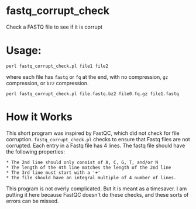 # fastq_corrupt_check
Check a FASTQ file to see if it is corrupt

# Usage: 

`perl fastq_corrupt_check.pl file1 file2`

where each file has `fastq` or `fq` at the end, with no compression, `gz` compression, or `bz2` compression.

`perl fastq_corrupt_check.pl file.fastq.bz2 file0.fq.gz file1.fastq`

# How it Works

This short program was inspired by FastQC, which did not check for file corruption.  `fastq_corrupt_check.pl` checks to ensure
that Fastq files are not corrupted.  Each entry in a Fastq file has 4 lines.  The fastq file should have the following properties:

    * The 2nd line should only consist of A, C, G, T, and/or N
    * The length of the 4th line matches the length of the 2nd line
    * The 3rd line must start with a '+'
    * The file should have an integral multiple of 4 number of lines.
    
This program is not overly complicated.  But it is meant as a timesaver.  I am putting it here because FastQC doesn't do these
checks, and these sorts of errors can be missed.
